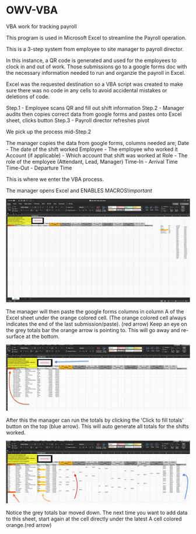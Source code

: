 # OWV-VBA
VBA work for tracking payroll

This program is used in Microsoft Excel to streamline the Payroll operation.

This is a 3-step system from employee to site manager to payroll director.

In this instance, a QR code is generated and used for the employees to clock in and out of work. Those submissions go to a google forms doc with the necessary information needed to run and organzie the payroll in Excel.

Excel was the requested destination so a VBA script was created to make sure there was no code in any cells to avoid accidental mistakes or deletions of code. 

Step.1 - Employee scans QR and fill out shift information
Step.2 - Manager audits then copies correct data from google forms and pastes onto Excel sheet, clicks button
Step.3 - Payroll director refreshes pivot

We pick up the process mid-Step.2

The manager copies the data from google forms, columns needed are; 
    Date - The date of the shift worked
    Employee - The employee who worked it
    Account (if applicable) - Which account that shift was worked at
    Role - The role of the employee (Attendant, Lead, Manager)
    Time-In - Arrival Time
    Time-Out - Departure Time

This is where we enter the VBA process.

The manager opens Excel and ENABLES MACROS!*important*

![](images/OWV-VBA_pic1.png)

The manager will then paste the google forms columns in column A of the Excel sheet under the orange colored cell. (The orange colored cell always indicates the end of the last submission/paste). (red arrow) Keep an eye on the grey totals bar the orange arrow is pointing to. This will go away and re-surface at the bottom.

![](images/OWV-VBA_pic2.png)

After this the manager can run the totals by clicking the 'Click to fill totals' button on the top (blue arrow). This will auto generate all totals for the shifts worked. 

![](images/OWV-VBA_pic3.png)

Notice the grey totals bar moved down. The next time you want to add data to this sheet, start again at the cell directly under the latest A cell colored orange.(red arrow)
